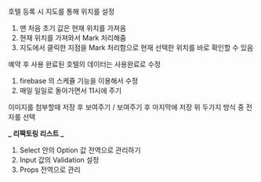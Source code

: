 호텔 등록 시 지도를 통해 위치를 설정

1. 맨 처음 초기 값은 현재 위치를 가져옴
2. 현재 위치를 가져와서 Mark 처리해줌
3. 지도에서 클릭한 지점을 Mark 처리함으로 현재 선택한 위치를 바로 확인할 수 있음

예약 후 사용 완료된 호텔의 데이터는 사용완료로 수정

1. firebase 의 스케쥴 기능을 이용해서 수정
2. 매일 일일로 돌아가면서 11시에 주기

이미지를 첨부할때 저장 후 보여주기 / 보여주기 후 마지막에 저장
위 두가지 방식 중 전자를 선택

**_ 리팩토링 리스트 _**

1. Select 안의 Option 값 전역으로 관리하기
2. Input 값의 Validation 설정
3. Props 전역으로 관리
